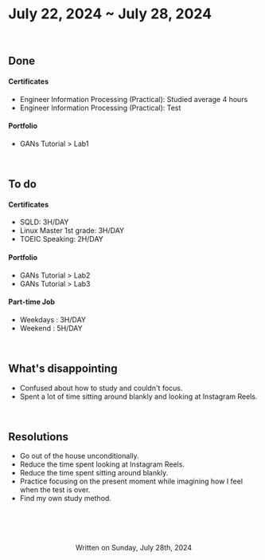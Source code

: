 # July 22, 2024 ~ July 28, 2024

<br/>

## Done
#### Certificates 
- Engineer Information Processing (Practical): Studied average 4 hours
- Engineer Information Processing (Practical): Test

#### Portfolio
- GANs Tutorial > Lab1 

<br/>

## To do
#### Certificates
- SQLD: 3H/DAY
- Linux Master 1st grade: 3H/DAY
- TOEIC Speaking: 2H/DAY

#### Portfolio
- GANs Tutorial > Lab2 
- GANs Tutorial > Lab3 

#### Part-time Job
- Weekdays : 3H/DAY 
- Weekend : 5H/DAY

<br/>

## What's disappointing
- Confused about how to study and couldn't focus.
- Spent a lot of time sitting around blankly and looking at Instagram Reels.

<br/>

## Resolutions
- Go out of the house unconditionally.
- Reduce the time spent looking at Instagram Reels.
- Reduce the time spent sitting around blankly.
- Practice focusing on the present moment while imagining how I feel when the test is over.
- Find my own study method.

<br/>
<br/>
<br/>
<br/>

<div align='center'>
Written on Sunday, July 28th, 2024
</div>

